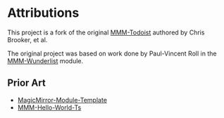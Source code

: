 # Attributions
This project is a fork of the original [MMM-Todoist](https://github.com/cbrooker/MMM-Todoist) authored by Chris Brooker, et al.

The original project was based on work done by Paul-Vincent Roll in the [MMM-Wunderlist](https://github.com/paviro/MMM-Wunderlist) module.

## Prior Art
- [MagicMirror-Module-Template](https://github.com/roramirez/MagicMirror-Module-Template)
- [MMM-Hello-World-Ts](https://github.com/ismarslomic/MMM-Hello-World-Ts)
